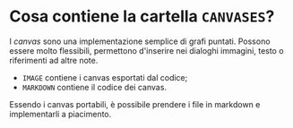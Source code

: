 # Cosa contiene la cartella `CANVASES`?
I *canvas* sono una implementazione semplice di grafi puntati. Possono essere molto flessibili, permettono d'inserire nei dialoghi immagini, testo o riferimenti ad altre note.
- `IMAGE` contiene i canvas esportati dal codice;
- `MARKDOWN` contiene il codice dei canvas.

Essendo i canvas portabili, è possibile prendere i file in markdown e implementarli a piacimento.